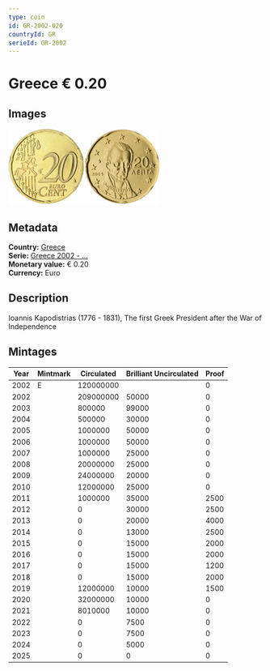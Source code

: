 ```yaml
---
type: coin
id: GR-2002-020
countryId: GR
serieId: GR-2002
---
```


# Greece € 0.20

## Images

<img src="../../../Images/common-2002-020.webp" height="150" alt="Front image"><img src="Images/greece-2002-020.webp" height="150" alt="Back image">

## Metadata

**Country:** [Greece](../index.md)\
**Serie:** [Greece 2002 - ...](index.md)\
**Monetary value:** € 0.20\
**Currency:** Euro

## Description

Ioannis Kapodistrias (1776 - 1831), The first Greek President after the War of Independence

## Mintages

| Year | Mintmark | Circulated | Brilliant Uncirculated | Proof |
| ---- | -------- | ---------- | ---------------------- | ----- |
| 2002 | E        | 120000000  |                        | 0     |
| 2002 |          | 209000000  | 50000                  | 0     |
| 2003 |          | 800000     | 99000                  | 0     |
| 2004 |          | 500000     | 30000                  | 0     |
| 2005 |          | 1000000    | 50000                  | 0     |
| 2006 |          | 1000000    | 50000                  | 0     |
| 2007 |          | 1000000    | 25000                  | 0     |
| 2008 |          | 20000000   | 25000                  | 0     |
| 2009 |          | 24000000   | 20000                  | 0     |
| 2010 |          | 12000000   | 25000                  | 0     |
| 2011 |          | 1000000    | 35000                  | 2500  |
| 2012 |          | 0          | 30000                  | 2500  |
| 2013 |          | 0          | 20000                  | 4000  |
| 2014 |          | 0          | 13000                  | 2500  |
| 2015 |          | 0          | 15000                  | 2000  |
| 2016 |          | 0          | 15000                  | 2000  |
| 2017 |          | 0          | 15000                  | 1200  |
| 2018 |          | 0          | 15000                  | 2000  |
| 2019 |          | 12000000   | 10000                  | 1500  |
| 2020 |          | 32000000   | 10000                  | 0     |
| 2021 |          | 8010000    | 10000                  | 0     |
| 2022 |          | 0          | 7500                   | 0     |
| 2023 |          | 0          | 7500                   | 0     |
| 2024 |          | 0          | 5000                   | 0     |
| 2025 |          | 0          | 0                      | 0     |
